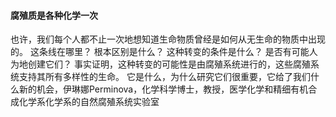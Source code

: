 #### 腐殖质是各种化学一次
也许，我们每个人都不止一次地想知道生命物质曾经是如何从无生命的物质中出现的。 这条线在哪里？ 根本区别是什么？ 这种转变的条件是什么？ 是否有可能人为地创建它们？ 事实证明，这种转变的可能性是由腐殖系统进行的，这些腐殖系统支持其所有多样性的生命。 它是什么，为什么研究它们很重要，它给了我们什么新的机会，伊琳娜Perminova，化学科学博士，教授，医学化学和精细有机合成化学系化学系的自然腐殖系统实验室
